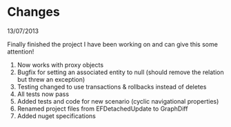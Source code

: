 Changes
=========

13/07/2013

 Finally finished the project I have been working on and can give this some attention!
 1. Now works with proxy objects
 2. Bugfix for setting an associated entity to null (should remove the relation but threw an exception)
 3. Testing changed to use transactions & rollbacks instead of deletes
 4. All tests now pass
 5. Added tests and code for new scenario (cyclic navigational properties)
 6. Renamed project files from EFDetachedUpdate to GraphDiff
 7. Added nuget specifications